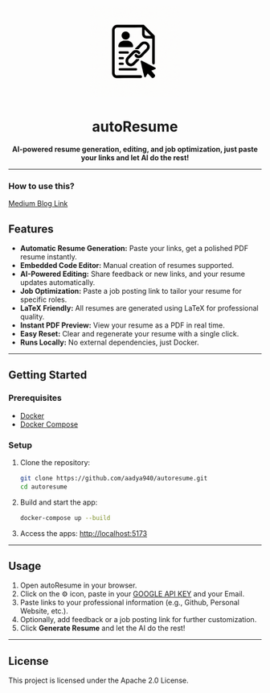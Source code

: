 <p align="center">
  <img src="main_app/frontend/public/autoresume-logo.png" alt="autoResume Logo" title="autoResume Logo" width="180"/>
</p>

<h1 align="center">autoResume</h1>

<p align="center">
  <b>AI-powered resume generation, editing, and job optimization, just paste your links and let AI do the rest!</b>
</p>

---

### How to use this?

[Medium Blog Link](https://medium.com/@aadyachinubhai/autoresume-copy-and-paste-links-its-that-simple-8e50e6d155a1)

## Features

- <b>Automatic Resume Generation:</b> Paste your links, get a polished PDF resume instantly.
- <b>Embedded Code Editor:</b> Manual creation of resumes supported.
- <b>AI-Powered Editing:</b> Share feedback or new links, and your resume updates automatically.
- <b>Job Optimization:</b> Paste a job posting link to tailor your resume for specific roles.
- <b>LaTeX Friendly:</b> All resumes are generated using LaTeX for professional quality.
- <b>Instant PDF Preview:</b> View your resume as a PDF in real time.
- <b>Easy Reset:</b> Clear and regenerate your resume with a single click.
- <b>Runs Locally:</b> No external dependencies, just Docker.

---

## Getting Started

### Prerequisites
- [Docker](https://www.docker.com/get-started)
- [Docker Compose](https://docs.docker.com/compose/)

### Setup

1. Clone the repository:
   ```bash
   git clone https://github.com/aadya940/autoresume.git
   cd autoresume
   ```
2. Build and start the app:
   ```bash
   docker-compose up --build
   ```
3. Access the apps:
   [http://localhost:5173](http://localhost:5173)
---

## Usage

1. Open autoResume in your browser.
2. Click on the :gear: icon, paste in your [GOOGLE API KEY](https://aistudio.google.com/) and your Email. 
3. Paste links to your professional information (e.g., Github, Personal Website, etc.).
4. Optionally, add feedback or a job posting link for further customization.
5. Click <b>Generate Resume</b> and let the AI do the rest!

---

## License

This project is licensed under the Apache 2.0 License.

